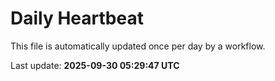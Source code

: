 # Daily Heartbeat
This file is automatically updated once per day by a workflow.

Last update: **2025-09-30 05:29:47 UTC**
